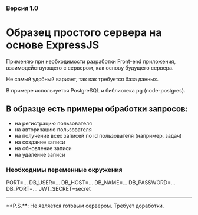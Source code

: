 ### Версия 1.0

# Образец простого сервера на основе ExpressJS

Применяю при необходимости разработки Front-end приложения, взаимодействующего с сервером, как основу будущего сервера.

Не самый удобный вариант, так как требуется база данных.

В примере используется PostgreSQL и библиотека pg (node-postgres).

## В образце есть примеры обработки запросов:
- на регистрацию пользователя
- на авторизацию пользователя
- на получение всех записей по id пользователя (например, задач)
- на создание записи
- на обновление записи
- на удаление записи

### Необходимы переменные окружения
PORT=...
DB_USER=...
DB_HOST=...
DB_NAME=...
DB_PASSWORD=...
DB_PORT=...
JWT_SECRET=secret

<hr>
**P.S.**: Не является готовым сервером. Требует доработки.
